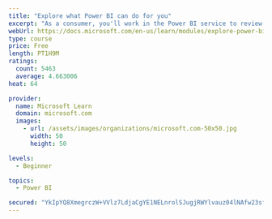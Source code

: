 ```yaml
---
title: "Explore what Power BI can do for you"
excerpt: "As a consumer, you'll work in the Power BI service to review and interact with content that has been shared with you. This module provides the foundational information that you need to work effectively in the Power BI service."
webUrl: https://docs.microsoft.com/en-us/learn/modules/explore-power-bi-service/
type: course
price: Free
length: PT1H9M
ratings:
  count: 5463
  average: 4.663006
heat: 64

provider:
  name: Microsoft Learn
  domain: microsoft.com
  images:
    - url: /assets/images/organizations/microsoft.com-50x50.jpg
      width: 50
      height: 50

levels:
  - Beginner

topics:
  - Power BI

secured: "YkIpYQ8XmegrczW+VVlz7LdjaCgYE1NELnrolSJugjRWYlvauz04lNAfw23sf7SFILnTBERxLTYi5vLEbobYUuZdfVNKgnsheOSDmsVlJAI6TxgSE6leffTivxdeAFsgNhqeOKunTfTrmNQWtHduGMpJchJGUjiCnELlbK4HavCxs0hIa7/WFbTj4TFh0BOn7fMJ1YJpPqRT0iGuAyTghJNf8Q4TJckl0iUdYB1ddQ5X++R/SkY+dAi6wyotx2sFLi4b+swLQGaHcdLz5V4sS7tz/d22P27ULGllSZyNLstn9BZ0CkTYh+w08oQbEyFaoka18Qpzx8+K69CiZHagmSs1YByRoyzW9+PSbIEi4l8iljx486Y//XbGYPcMxFnpbOdgA3EX8yeHbX7KpHPrMw==;d988hdWo6RFmRzj8Jxm94w=="
---
```


